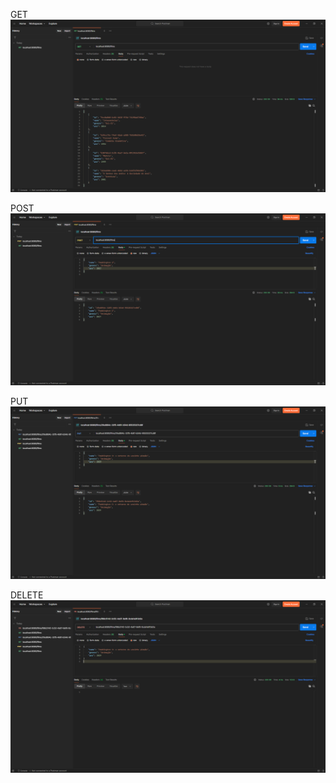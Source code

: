 GET
![](https://github.com/AndreWakugawa/bertoti/blob/main/Lab3/FirstServer/Images/get.png)

POST
![](https://github.com/AndreWakugawa/bertoti/blob/main/Lab3/FirstServer/Images/post.png)

PUT
![](https://github.com/AndreWakugawa/bertoti/blob/main/Lab3/FirstServer/Images/put.png)

DELETE
![](https://github.com/AndreWakugawa/bertoti/blob/main/Lab3/FirstServer/Images/del.png)
